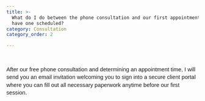 ```yaml
---
title: >-
  What do I do between the phone consultation and our first appointment if we
  have one scheduled?
category: Consultation
category_order: 2

---
```


<p>&nbsp;</p>
<p dir="ltr" style="line-height: 1.38; margin-top: 0pt; margin-bottom: 0pt;"><span id="docs-internal-guid-58fd037c-7fff-c267-dae0-d94a17a86525"><span style="font-size: 11pt; font-family: Arial; background-color: transparent; font-variant-numeric: normal; font-variant-east-asian: normal; vertical-align: baseline; white-space: pre-wrap;">After our free phone consultation and determining an appointment time, I will send you an email invitation welcoming you to sign into a secure client portal where you can fill out all necessary paperwork anytime before our first session.</span></span></p>

